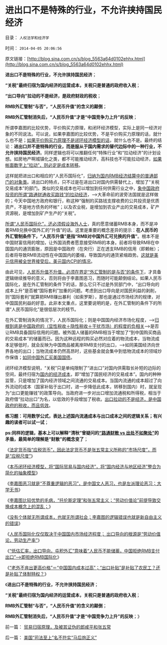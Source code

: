 # 进出口不是特殊的行业，不允许挟持国民经济

目录： `人权法学和经济学` 

时间： `2014-04-05 20:06:56` 

原文链接：[http://blog.sina.com.cn/s/blog_5563a64d0102ehhx.html](http://blog.sina.com.cn/s/blog_5563a64d0102ehhx.html)

**进出口不是特殊的行业，不允许挟持国民经济**；

**“关税”最终归宿为国内经济的运营成本，关税只是普通的政府收入税**；

**“出口导向”拉动的不是经济，是政府财政的税收**；

**RMB外汇管制“与否”，“人民币升值”的含义的颠倒**；

**RMB外汇管制消失后，“人民币升值”才是“中国竞争力上升”的反映**；

所谓李嘉图的比较优势，平价购买力原理，和闭环经济模型，实际上是同一经济对象的不同说法。可以说，如果李嘉图的比较优势，不是平价购买力原理的话，就什么也不是；[如果平价购买力原理不是闭环经济模型的话](../../../2012/2/26/闭环经济模型就是个体价值观，及社会财富的层次.md)，就什么也不是。最终的结论：**进出口并不是特殊的行业，而是服从于国内需求的替代边际中的一种行业，不允许挟持国民经济**。同样逻辑也将可以推翻任何“特殊行业”和“拉动经济”的计划设想。如房地产啊城镇化之类，都不可能推动经济，高科技也不可能拉动经济，[如果帐面数字上“拉动”，则必定是成本转移](../../../2014/1/14/系统论的“正反馈不具可持续性”命名为“剪刀差定律”.md)。

这样就把进出口和相应的“人民币国际化”，[归纳为国内RMB经济结算中的普通部门的对象类](../../../2014/3/8/印度中国的衰落，与美国德国崛起，两者间的共同机理.md)。进出口的特点，只不过是在进出口对国内供需替代上，增加了“关税交易成本”的部门。类似的交易成本也可以增加到任何供需行业之中，[象中国政府投资的所谓“路通财通收买路钱”的拉动经济](../../../2014/3/6/从“替代国产的‘汉奸’”到“路通财散”的中国.md)，——>大革命前的波旁法国就是这样做的；今天中国地方政府和银行，称这种“强制的买路钱支撑收费的公共投资是优质资产，不是地方债务的坏帐”；以及农业税，是增加到农业产出的交易成本，矿产资源税，是增加到矿产生产的“关税”。

[所谓“人民币国际化”，还必须假设海外人士](../../../2014/3/30/自暴自弃的“出口导向”,补贴了农民工？还是补贴了体制特权？.md)，真的愿意储蓄RMB本身，而不是冲着RMB兑换中国外汇的“升值”的话。这里是重要的概念差异的提示：**在人民币的外汇管制条件下，“人民币升值”是指“RMB对中国外汇可兑换的升值”**。根本不是中国财富信用的增加，让外国消费者愿意接受RMB的本身。前者将导致RMB在中国国内的通货膨胀，原因是中国政府（在央行）正在透支RMB的信用（即赖帐）；后者将导致RMB流动性在中国国内的萎缩，导致国内的通货紧缩趋势。[这就是美元信用被全世界接受后，美元国内CPI的情况](../../../2012/12/13/埋葬凯恩斯主义，不必从美元开始.md)。

由此可见，[人民币升值不升值，必须在界定“外汇管制的是与否”的条件下](../../../2011/8/12/只有人民币升值才符合中国利益！.md)，才具备逻辑继续推导的意义，否则将由于李嘉图恶习，而随时可能颠倒结论。如果人民币国际化，是在外汇管制的条件下的话，那么它只不过是外贸部门中，“出口导向的成本上升”是否被“国际套利”加重的问题。考虑到出口导向是对国民利益的剥削，则“国际套利”就算把RMB赚出暴利（如索罗斯），那也是通过市场经济的规律，对中国国民利益的好意。此非本文重点，这里要说明的是，在外汇管制的条件下的所谓“人民币国际化”是很低层次的枝节。

在外汇管制消失的情况下，人民币国际化；则是中国国内经济市场化程度，——>[归根到底是中国政府的（显性税收＋隐性税收＋干扰市场）的程度的负相关](../../../2014/3/7/法定《货币学》全部是伪科学.md)——>是否让RMB具备国际信用的问题。被外国人储蓄的RMB相当于增加了“到中国购买商品的交易成本”的储蓄而已。因为这种远程的购买必然对应着的物流成本，当物流成本足够低时，就会反映为中国商品被离岸RMB支付的出口，——>如同美国经济向世界各地的出口；当物流成本仍然高昂时，这些基金就会集中到低物流成本的领域炒作保值；[如同中国外汇买美国国债](../../../2011/5/25/人民币国际化两种定义的逻辑结果.md)。

闭环经济模型说明，“关税”只是单纯限制了“进出口”对国内供需取长补短的边际的空间，最终归宿为[国内的经济成本](../../../2011/9/19/高关税保护了幼稚，伤害了产业.md)，即“增加了国民经济的交易成本”。国内的种种监管，只是增加了国内经济领域之间流通的交易成本。当国内流通的成本超过了向外流动的成本（国家补贴于出口时，进一步降低此成本，转移到国内）时，就呈现为“出口更能赚钱”的政策导向。当政府进一步对出口增加流通税和所得税，相当于政府借“拉动出口”为名，以低效的手段增加了税收。[出口拉动的不是经济，是中国政府的税收，而且低效](../../../2014/3/30/自暴自弃的“出口导向”,补贴了农民工？还是补贴了体制特权？.md)。

**练习题：可用数学公式，表达上述国内流通成本与出口成本之间的逻辑关系；有兴趣的读者可以试一试**；

**ps:同样的逻辑，基本上可以解释“清秋”曾疑问的[“路通财散 vs
出处不如聚处”](../../../2014/3/6/从“替代国产的‘汉奸’”到“路通财散”的中国.md)的矛盾，最简单的理解是“财散”的概念变了**；

《[法定货币指“应税货币”，因此法定货币不是张五常主义所称的“市场尺度”，而是“应税尺度”](../../../2014/3/7/法定《货币学》全部是伪科学.md)》

《[本币闭环经济模型，将“国际贸易与国内经济”，将“国内经济与地区经济”整合为简化的抽象模型](../../../2014/3/8/印度中国的衰落，与美国德国崛起，两者间的共同机理.md)》

《[李嘉图恶习就是“不尊重逻辑的恶习”，是中国文人恶习，也是左派理论恶习；大学无书](../../../2014/3/9/李嘉图恶习，先有定论，再诡辩“论证”,和他的几个定理.md)》

《[李嘉图比较优势的毛病，“托伦斯定理”和张五常主义；“劳动价值论”前提导致交换成本概念上的混乱；](../../../2014/3/15/李嘉图比较优势的毛病，“托伦斯定理”和张五常主义.md)》

《[没有个体就无所谓成本，也就无所谓社会；李嘉图的逻辑错误也就是新自由主义的错误](../../../2014/3/16/广东人商业古谚中的“托伦斯定理”，成本的逻辑基础.md)》

《[人民币国际化仅仅取决于中国国内市场经济程度；
出口导向的根源是“劳动价值论，劳动生产率”](../../../2014/3/23/人民币国际化仅仅取决于中国国内市场经济程度.md)》

《[“低估汇率，出口导向，屯积外汇”意味着“人民币不能储蓄，中国拒绝RMB支付出口”——>即拒绝RMB国际化](../../../2014/3/29/“人民币国际化”是爱国主义的大忽悠.md)》

《[“老外不肯出更高价格”＝“中国国内成本过高”；“出口补贴”是补贴了农民工？还是补贴了体制特权？](../../../2014/3/30/自暴自弃的“出口导向”,补贴了农民工？还是补贴了体制特权？.md)》

《**进出口不是特殊的行业，不允许挟持国民经济**；

**“关税”最终归宿为国内经济的运营成本，关税只是普通的政府收入税**；

**RMB外汇管制“与否”，“人民币升值”的含义的颠倒**；

**RMB外汇管制消失后，“人民币升值”才是“中国竞争力上升”的反映**；》

前一篇： [贸易归宿原理，及被其证伪的郎咸平和张五常](../../../2014/4/6/贸易归宿原理，及被其证伪的郎咸平和张五常.md)

后一篇： [美国“司法至上”名不符实“马后炮正义”](../../../2014/3/30/美国“司法至上”名不符实“马后炮正义”.md)


